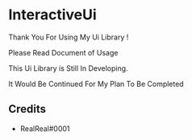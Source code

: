 # InteractiveUi

Thank You For Using My Ui Library !

Please Read Document of Usage

This Ui Library is Still In Developing.

It Would Be Continued For My Plan To Be Completed

## Credits

- RealReal#0001

